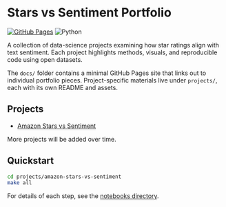 # Stars vs Sentiment Portfolio

[![GitHub Pages](https://github.com/username/stars-v-sentiment-portfolio/actions/workflows/pages.yml/badge.svg)](https://mcnabb998.github.io/Data-Sci-Portfolios/)
![Python](https://img.shields.io/badge/python-3.10-blue)

A collection of data-science projects examining how star ratings align with text sentiment. Each project highlights methods, visuals, and reproducible code using open datasets.

The `docs/` folder contains a minimal GitHub Pages site that links out to individual portfolio pieces. Project-specific materials live under `projects/`, each with its own README and assets.

## Projects
- [Amazon Stars vs Sentiment](projects/amazon-stars-vs-sentiment/README.md)

More projects will be added over time.

## Quickstart

```bash
cd projects/amazon-stars-vs-sentiment
make all
```

For details of each step, see the [notebooks directory](projects/amazon-stars-vs-sentiment/notebooks/).
